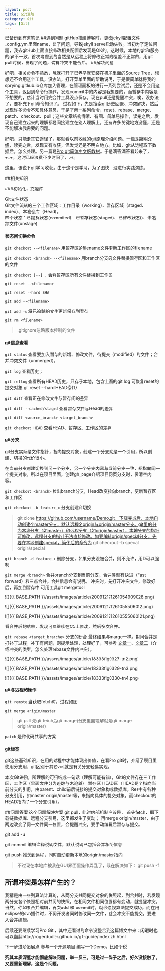 ---layout: posttitle: Git进阶category: Gittags: [Git]---已备份到有道笔记##遇到问题gitHub搭建博客时，更改jekyll配置文件_config.yml里面name，出了问题，导致jekyll serve启动失败。当初为了定位问题，我去gitHub上面直接修改相关配置后发现是OK的。这时候，本地的git和服务的git不一致。首次考虑到的当然是从远程上将修改正常的覆盖不正常的，用git pull时候，出现了问题，说有冲突不能合并。##解决问题好吧，相关命令不熟悉，我就打开了已老早就安装在机子里面的Source Tree，想想还不会用这个工具，没办法，打开菜单里面的帮助说明，于是很简单就将我的sprying.github.io仓库加入管理，在管理面板的进行一系列尝试后，还是不会用这个工具，返回到命令行操作，发现commit中的内容是我想要的，而暂存中内容是不想要的，估计当时用完合并工具没点保存。现在pull还是提醒冲突，唉，没办法了，要补充下git命令知识了。过程如下，先是搜索git历史回退、冲突解决，然后发现许多命令不知具体意思，于是了解一系列命令，reset、rebase、merge、patch、checkout、pull；这些文章结构清晰、有图、简单易操作，读完之后，发现自己建立起来的理解都是间接建立在别人理解上，还有许多关键地方没懂，还是不能解决我需要的问题。	好吧，只能走其它途径了，那就看以前收藏的git原理介绍问题。一篇是[简明介绍](http://rogerdudler.github.io/git-guide/index.zh.html)，读完之后，发现又有收获，但发觉还是不明白地方。比如，git从远程取下数据后，怎么处理。另一篇是[Pro git简体中文版教材](http://iissnan.com/progit/index.html)。于是滴答滴答看起来了，+_+，这时已经浪费不少时间了，:-(。这里，该说下git学习收获。由于这个是学习，为了图快，没进行实践演练。##相关知识###初始化、克隆库Git文件状态  Git文件流转的三个工作区域：工作目录（working）、暂存区域（staged、index）、本地仓库（Head）。  四个状态：已提及状态(commited)、已暂存状态(staged)、已修改状态()、未追踪文件(unstage)#### 状态间切换命令`git checkout --<filename>` 用暂存区的filename文件更新工作区的filename`git checkout <branch> --<filename>` 用branch分支的文件替换暂存区和工作区的文件`git checkout [--] .`  会将暂存区所有文件替换到工作区`git reset --<filename>``git reset --hard SHA``git add --<filename>``git add -u` 将已追踪的文件更新保存到暂存`git rm <filename>`>.gitignore忽略版本控制的文件#### git信息查看`git status` 查看要加入暂存的新增、修改文件，待提交（modified）的文件；合并冲突文件（unmerged）。`git log` 查看历史；`git reflog` 查看所有HEAD历史，只存于本地，包含上面的git log	可恢复reset的提交对象 git reset --hard HEAD@{1}	`git diff` 查看正在修改文件与暂存间的差异`git diff --cached/staged` 查看暂存文件与Head的差异`git diff <source_branch> <target_branch>``git checkout HEAD` 查看HEAD、暂存区、工作区的差异 #### git分支git分支实际是文件指针，指向提交对象，创建一个分支就是一个引用，所以创建、切换的代价很小。在当前分支创建切换到另一个分支，另一个分支内容与当前分支一致，都指向同一个提交对象。所以在项目里面，创建gh_page介绍项目网页分支时，要清空内容。`git checkout <branch>` 检出branch分支，Head改变指向branch，更新暂存区和工作区`git checkout -b feature_x` 分支创建和切换>git clone https://github.com/username/Demo.git，下载完成后，本地自动创建个master分支，默认远程名origin与origin/master分支。git里的分为本地分支（如master）和远程分支（如origin/master），本地分支的指针可修改，远程分支的指针无法直接修改。如要编辑origin/special分支，先要在本地创建special，简化后的命令为 git checkout -b specail origin/special`git branch -d feature_x` 删除分支，如果分支没被合并，则不允许，用D可以强制`git merge <branch>` 合并branch分支到当前分支，合并类型有快进（Fast forward）和三点合并。合并信息会有说明。 冲突时，先打开冲突文件，修改好后，再加到暂存中 可用工具git mergetool ![]({{ BASE_PATH }}/assets/images/article/200912171261054909028.png)![]({{ BASE_PATH }}/assets/images/article/200912171261055506012.png)![]({{ BASE_PATH }}/assets/images/article/2009121712610555060121.png)看合并后的结果，发现可以继续在C5上修改，然后多次合并。`git rebase <target_branche>` 分支的衍合 最终结果与marge一样。期间合并是打补丁过程，补丁有问题，则提示处理，处理好了，可参考 [文章一](http://www.cnblogs.com/kym/archive/2010/08/12/1797937.html)、[文章二](http://www.cnblogs.com/sinojelly/archive/2011/08/07/2130172.html)（介绍冲突的类型，怎么处理rebase文件内冲突）。![]({{ BASE_PATH }}/assets/images/article/18333fig0327-tn2.png)![]({{ BASE_PATH }}/assets/images/article/18333fig0329-tn3.png)![]({{ BASE_PATH }}/assets/images/article/18333fig0330-tn4.png)#### git与远程的操作`git remote` 当获取fetch时，过程如图`git merge origin/master`>git pull 先git fetch后git marge(分支里面理解就是git marge origin/master)`patch` 是种代码共享的方案#### git标签git这些基础知识，在用的过程中才能体现出价值，在看Pro git时，介绍了项目里使用分支用，git区别于其它vcs就是有关分支轻易实现。本次Git进阶，所理解的可归结成一句话（理解可能有错），Git的文件存在三工作区，工作区（里面文件分为追踪与未追踪） 暂存区 HEAD区（HEAD是个指向当前分支的引用，由parent、child前后链接的提交对象构成数据库，Res中有各种分支引用，如master origin/master等，来指向具体的提交对象，而checkout的HEAD指向了一个分支引用）。##问题答案这个问题解决方案git pull，此时内部机制应该是，	首先fetch，即下载链数据库、远程分支引用，这里都发生了变动；	再merge origin/master，由于两边改变了同一文件同一位置，会提醒冲突，要手动编辑后暂存与提交。	git add -ugit commit 编辑注释说明文件，默认说明已包括合并相关信息git push 推送到远程，同时自动更新本地的origin/master指向>不过现在本地库被我在GUI界面里操作弄乱了，现在解决如下：git push -f## 所谓冲突是怎样产生的？我猜是由一些列算法计算的，从两分支共同提交对象的快照起，到合并时，若发现两分支各个快照相对前共同的快照，在相同文件相同位置都有变动，就提醒冲突。当然，你如果合并编辑，再次add 和 commit时，就会忽视算法提交成功。而在用eclipse的svn插件时，不同开发者同时修改同一文件，就会冲突不能提交，要进入合并编辑。后续还要继续学习Pro Git ，其中还看过的命令没整合到这篇博文中来；闲暇时也可以翻翻http://rogerdudler.github.io/git-guide/index.zh.html下一步进阶拓展点参与一个开源项目编写一个Demo，比如个税**究其本质深邃才能彻底解决问题，举一反三，可是过一阵子之后，好久没接触了，又要重新理解，这是个问题。**